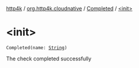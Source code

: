 [http4k](../../index.md) / [org.http4k.cloudnative](../index.md) / [Completed](index.md) / [&lt;init&gt;](./-init-.md)

# &lt;init&gt;

`Completed(name: `[`String`](https://kotlinlang.org/api/latest/jvm/stdlib/kotlin/-string/index.html)`)`

The check completed successfully

